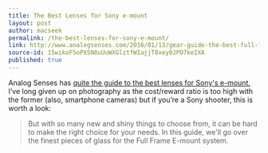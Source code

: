 ```yaml
---
title: The Best Lenses for Sony e-mount
layout: post
author: macseek
permalink: /the-best-lenses-for-sony-e-mount/
link: http://www.analogsenses.com/2016/01/13/gear-guide-the-best-full-frame-lenses-for-the-sony-e-mount
source-id: 15wikoF5oPX5N8uUuWXGlztfWIajjT8xey0JPO7keIXA
published: true
---
```

Analog Senses has [quite the guide to the best lenses for Sony's e-mount.](http://www.analogsenses.com/2016/01/13/gear-guide-the-best-full-frame-lenses-for-the-sony-e-mount) I’ve long given up on photography as the cost/reward ratio is too high with the former (also, smartphone cameras) but if you’re a Sony shooter, this is worth a look: 

>But with so many new and shiny things to choose from, it can be hard to make the right choice for your needs. In this guide, we'll go over the finest pieces of glass for the Full Frame E-mount system.

